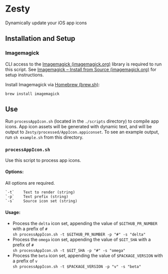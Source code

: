 # Zesty
Dynamically update your iOS app icons

## Installation and Setup

### Imagemagick
CLI access to the [Imagemagick (imagemagick.org)] library is required to run this script. See [Imagemagick – Install from Source (imagemagick.org)] for setup instructions.

Install Imagemagick via [Homebrew (brew.sh)]: 
``` shell
brew install imagemagick
```

[Imagemagick (imagemagick.org)]: https://imagemagick.org/
[Imagemagick – Install from Source (imagemagick.org)]: https://imagemagick.org/script/install-source.php
[Homebrew (brew.sh)]: https://brew.sh/

## Use
Run `processAppIcon.sh` (located in the `./scripts` directory) to compile app icons. App icon assets will be generated with dynamic text, and will be output to `Zesty/processed/AppIcon.appiconset`. To see an example output, run `sh example.sh` from this directory.

### `processAppIcon.sh`
Use this script to process app icons.

#### Options:
All options are required.

    `-t`    Text to render (string)
    `-p`    Text prefix (string)
    `-s`    Source icon set (string)

#### Usage:
* Process the `delta` icon set, appending the value of `$GITHUB_PR_NUMBER` with a prefix of `#`  
    `sh processAppIcon.sh -t $GITHUB_PR_NUMBER -p "#" -s "delta"`
* Process the `omega` icon set, appending the value of `$GIT_SHA` with a prefix of `#`  
    `sh processAppIcon.sh -t $GIT_SHA -p "#" -s "omega"`
* Process the `beta` icon set, appending the value of `$PACKAGE_VERSION` with a prefix of `v`  
    `sh processAppIcon.sh -t $PACKAGE_VERSION -p "v" -s "beta"`